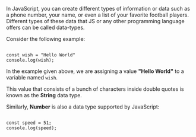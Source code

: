 In JavaScript, you can create different types of information or data such as a phone number, your name, or even a list of your favorite football players. Different types of these data that JS or any other programming language offers can be called data-types.

Consider the following example:

<codeblock language="javascript" type="lesson">
<code>
const wish = "Hello World"
console.log(wish);
</code>
</codeblock>

In the example given above,
we are assigning a value **"Hello World"**
to a variable named `wish`.

This value that
consists of a bunch of characters
inside double quotes
is known as the **String** data type.

Similarly, **Number** is also
a data type supported by JavaScript:

<codeblock language="javascript" type="lesson">
<code>
const speed = 51;
console.log(speed);
</code>
</codeblock>